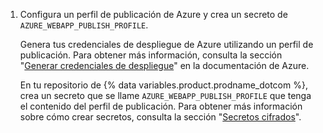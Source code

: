 1. Configura un perfil de publicación de Azure y crea un secreto de `AZURE_WEBAPP_PUBLISH_PROFILE`.

   Genera tus credenciales de despliegue de Azure utilizando un perfil de publicación. Para obtener más información, consulta la sección "[Generar credenciales de despliegue](https://docs.microsoft.com/azure/app-service/deploy-github-actions?tabs=applevel#generate-deployment-credentials)" en la documentación de Azure.

   En tu repositorio de {% data variables.product.prodname_dotcom %}, crea un secreto que se llame `AZURE_WEBAPP_PUBLISH_PROFILE` que tenga el contenido del perfil de publicación. Para obtener más información sobre cómo crear secretos, consulta la sección "[Secretos cifrados](/actions/reference/encrypted-secrets#creating-encrypted-secrets-for-a-repository)".